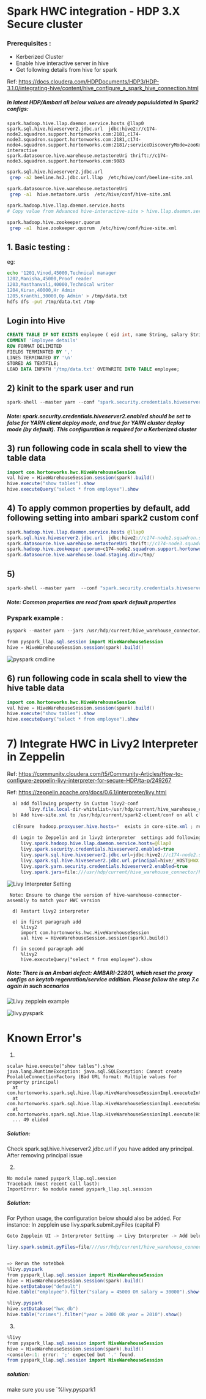 # Spark HWC integration - HDP 3.X Secure cluster

### Prerequisites : 

* Kerberized Cluster
* Enable hive interactive server in hive
* Get following details from hive for spark

Ref: https://docs.cloudera.com/HDPDocuments/HDP3/HDP-3.1.0/integrating-hive/content/hive_configure_a_spark_hive_connection.html

##### In latest HDP/Ambari all below values are already popululdated in Spark2 configs:

```
spark.hadoop.hive.llap.daemon.service.hosts @llap0
spark.sql.hive.hiveserver2.jdbc.url  jdbc:hive2://c174-node2.squadron.support.hortonworks.com:2181,c174-node3.squadron.support.hortonworks.com:2181,c174-node4.squadron.support.hortonworks.com:2181/;serviceDiscoveryMode=zooKeeper;zooKeeperNamespace=hiveserver2-interactive
spark.datasource.hive.warehouse.metastoreUri thrift://c174-node3.squadron.support.hortonworks.com:9083
```

```bash
spark.sql.hive.hiveserver2.jdbc.url
 grep -a2 beeline.hs2.jdbc.url.llap  /etc/hive/conf/beeline-site.xml

spark.datasource.hive.warehouse.metastoreUri
 grep -a1  hive.metastore.uris  /etc/hive/conf/hive-site.xml

spark.hadoop.hive.llap.daemon.service.hosts
# Copy value from Advanced hive-interactive-site > hive.llap.daemon.service.hosts

spark.hadoop.hive.zookeeper.quorum
 grep -a1  hive.zookeeper.quorum  /etc/hive/conf/hive-site.xml
```

## 1. Basic testing :
eg: 
```sh
echo '1201,Vinod,45000,Technical manager
1202,Manisha,45000,Proof reader
1203,Masthanvali,40000,Technical writer
1204,Kiran,40000,Hr Admin
1205,Kranthi,30000,Op Admin' > /tmp/data.txt
hdfs dfs -put /tmp/data.txt /tmp
```

## Login into Hive 

```sql
CREATE TABLE IF NOT EXISTS employee ( eid int, name String, salary String, destination String)
COMMENT 'Employee details'
ROW FORMAT DELIMITED
FIELDS TERMINATED BY ','
LINES TERMINATED BY '\n'
STORED AS TEXTFILE;
LOAD DATA INPATH '/tmp/data.txt' OVERWRITE INTO TABLE employee;
```

## 2) kinit to the spark user and run 

```java
spark-shell --master yarn --conf "spark.security.credentials.hiveserver2.enabled=false" --conf "spark.sql.hive.hiveserver2.jdbc.url=jdbc:hive2://c174-node2.squadron.support.hortonworks.com:2181,c174-node3.squadron.support.hortonworks.com:2181,c174-node4.squadron.support.hortonworks.com:2181/;serviceDiscoveryMode=zooKeeper;zooKeeperNamespace=hiveserver2-interactive" --conf "spark.datasource.hive.warehouse.metastoreUri=thrift://c174-node3.squadron.support.hortonworks.com:9083" --conf "spark.datasource.hive.warehouse.load.staging.dir=/tmp/" --conf "spark.hadoop.hive.llap.daemon.service.hosts=@llap0" --conf "spark.hadoop.hive.zookeeper.quorum=c174-node2.squadron.support.hortonworks.com:2181,c174-node3.squadron.support.hortonworks.com:2181,c174-node4.squadron.support.hortonworks.com:2181" --jars /usr/hdp/current/hive_warehouse_connector/hive-warehouse-connector-assembly-1.0.0.3.1.4.0-315.jar
```

##### Note: spark.security.credentials.hiveserver2.enabled should be set to false for YARN client deploy mode, and true for YARN cluster deploy mode (by default). This configuration is required for a Kerberized cluster

## 3) run following code in scala shell to view the table data
```java
import com.hortonworks.hwc.HiveWarehouseSession
val hive = HiveWarehouseSession.session(spark).build()
hive.execute("show tables").show
hive.executeQuery("select * from employee").show
```

## 4) To apply common properties by default, add following setting into ambari spark2 custom conf

```java
spark.hadoop.hive.llap.daemon.service.hosts @llap0
spark.sql.hive.hiveserver2.jdbc.url  jdbc:hive2://c174-node2.squadron.support.hortonworks.com:2181,c174-node3.squadron.support.hortonworks.com:2181,c174-node4.squadron.support.hortonworks.com:2181/;serviceDiscoveryMode=zooKeeper;zooKeeperNamespace=hiveserver2-interactive
spark.datasource.hive.warehouse.metastoreUri thrift://c174-node3.squadron.support.hortonworks.com:9083
spark.hadoop.hive.zookeeper.quorum=c174-node2.squadron.support.hortonworks.com:2181,c174-node3.squadron.support.hortonworks.com:2181,c174-node4.squadron.support.hortonworks.com:2181
spark.datasource.hive.warehouse.load.staging.dir=/tmp/
```

## 5) 
```java
spark-shell --master yarn  --conf "spark.security.credentials.hiveserver2.enabled=false" --jars  /usr/hdp/current/hive_warehouse_connector/hive-warehouse-connector-assembly-1.0.0.3.1.4.0-315.jar
```
##### Note: Common properties are read from spark default properties

### Pyspark example :
```java
pyspark --master yarn --jars /usr/hdp/current/hive_warehouse_connector/hive-warehouse-connector-assembly-1.0.0.3.1.4.0-315.jar  --py-files  /usr/hdp/current/hive_warehouse_connector/pyspark_hwc-1.0.0.3.1.4.0-315.zip --conf spark.security.credentials.hiveserver2.enabled=false

from pyspark_llap.sql.session import HiveWarehouseSession
hive = HiveWarehouseSession.session(spark).build()
```

![pyspark cmdline](https://github.com/bhagadepravin/commands/blob/master/jpeg/pyspark%20cmdline.png)

## 6) run following code in scala shell to view the hive table data
```java
import com.hortonworks.hwc.HiveWarehouseSession
val hive = HiveWarehouseSession.session(spark).build()
hive.execute("show tables").show
hive.executeQuery("select * from employee").show
```

# 7) Integrate HWC in Livy2 Interpreter in Zeppelin

Ref: https://community.cloudera.com/t5/Community-Articles/How-to-configure-zeppelin-livy-interpreter-for-secure-HDP/ta-p/249267

Ref: https://zeppelin.apache.org/docs/0.6.1/interpreter/livy.html

```java
  a) add following property in Custom livy2-conf
        livy.file.local-dir-whitelist=/usr/hdp/current/hive_warehouse_connector/
  b) Add hive-site.xml to /usr/hdp/current/spark2-client/conf on all cluster nodes.
  
  c)Ensure  hadoop.proxyuser.hive.hosts=*  exists in core-site.xml ; refer Custom core-site section in HDFS confs
  
  d) Login to Zeppelin and in livy2 interpreter  settings add following 
     livy.spark.hadoop.hive.llap.daemon.service.hosts=@llap0
     livy.spark.security.credentials.hiveserver2.enabled=true
     livy.spark.sql.hive.hiveserver2.jdbc.url=jdbc:hive2://c174-node2.squadron.support.hortonworks.com:2181,c174-   node3.squadron.support.hortonworks.com:2181,c174-node4.squadron.support.hortonworks.com:2181/;serviceDiscoveryMode=zooKeeper;zooKeeperNamespace=hiveserver2-interactive
     livy.spark.sql.hive.hiveserver2.jdbc.url.principal=hive/_HOST@HWX.COM
     livy.spark.yarn.security.credentials.hiveserver2.enabled=true
     livy.spark.jars=file:///usr/hdp/current/hive_warehouse_connector/hive-warehouse-connector-assembly-1.0.0.3.1.4.0-315.jar
```

![Livy Interpreter Setting](https://github.com/bhagadepravin/commands/blob/master/jpeg/Livy%20Interpreter%20Setting.png)


```
 Note: Ensure to change the version of hive-warehouse-connector-assembly to match your HWC version

  d) Restart livy2 interpreter 
  
  e) in first paragraph add 
     %livy2
     import com.hortonworks.hwc.HiveWarehouseSession
     val hive = HiveWarehouseSession.session(spark).build()

  f) in second paragraph add
     %livy2
     hive.executeQuery("select * from employee").show
```


##### Note: There is an Ambari defect: AMBARI-22801, which reset the proxy configs on  keytab regenration/service addition. Please follow the step  7.c again in such scenarios

![Livy zepplein example](https://github.com/bhagadepravin/commands/blob/master/jpeg/Livy%20zepplein%20example.png)


![livy.pyspark](https://github.com/bhagadepravin/commands/blob/master/jpeg/livy.pyspark.png)

# Known Error's

1. 
```
scala> hive.execute("show tables").show
java.lang.RuntimeException: java.sql.SQLException: Cannot create PoolableConnectionFactory (Bad URL format: Multiple values for property principal)
  at com.hortonworks.spark.sql.hive.llap.HiveWarehouseSessionImpl.executeInternal(HiveWarehouseSessionImpl.java:200)
  at com.hortonworks.spark.sql.hive.llap.HiveWarehouseSessionImpl.executeSmart(HiveWarehouseSessionImpl.java:189)
  at com.hortonworks.spark.sql.hive.llap.HiveWarehouseSessionImpl.execute(HiveWarehouseSessionImpl.java:182)
  ... 49 elided
```
##### Solution: 
Check spark.sql.hive.hiveserver2.jdbc.url if you have added any principal. After removing principal issue

2. 
```
No module named pyspark_llap.sql.session
Traceback (most recent call last):
ImportError: No module named pyspark_llap.sql.session
```
##### Solution:

For Python usage, the configuration below should also be added. For instance:
In zepplein use livy.spark.submit.pyFiles  (capital F)
```java
Goto Zepplein UI -> Interpreter Setting -> Livy Interpreter -> Add below

livy.spark.submit.pyFiles=file////usr/hdp/current/hive_warehouse_connector/pyspark_hwc-1.0.0.3.1.4.0-315.zip


=> Rerun the notebbok
%livy.pyspark
from pyspark_llap.sql.session import HiveWarehouseSession
hive = HiveWarehouseSession.session(spark).build()
hive.setDatabase("default")
hive.table("employee").filter("salary = 45000 OR salary = 30000").show()

%livy.pyspark
hive.setDatabase("hwc_db")
hive.table("crimes").filter("year = 2000 OR year = 2010").show()
```

3. 
```java
%livy
from pyspark_llap.sql.session import HiveWarehouseSession
hive = HiveWarehouseSession.session(spark).build()
<console>:1: error: ';' expected but '.' found.
from pyspark_llap.sql.session import HiveWarehouseSession
```
##### solution:
make sure you use `%livy.pyspark1


